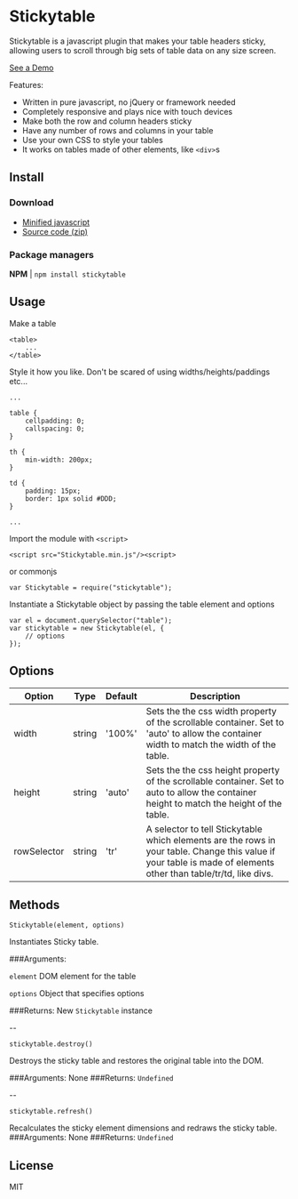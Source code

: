 # Stickytable

Stickytable is a javascript plugin that makes your table headers sticky, allowing users to scroll through big sets of table data on any size screen.

[See a Demo](http://amielzwier.com/stickytable)

Features:

* Written in pure javascript, no jQuery or framework needed
* Completely responsive and plays nice with touch devices
* Make both the row and column headers sticky
* Have any number of rows and columns in your table
* Use your own CSS to style your tables</li>
* It works on tables made of other elements, like `<div>`s


## Install

### Download

* [Minified javascript](https://raw.githubusercontent.com/amized/Stickytable/master/dist/Stickytable.min.js)
* [Source code (zip)](https://github.com/amized/Stickytable/archive/1.0.1.zip)  

### Package managers

**NPM** | `npm install stickytable`

## Usage

Make a table

~~~~
<table>
	...	
</table>
~~~~
	
Style it how you like. Don't be scared of using widths/heights/paddings etc...

~~~~
...
	
table {
	cellpadding: 0;
	callspacing: 0;
}

th {
	min-width: 200px;
}
	
td {
	padding: 15px;
	border: 1px solid #DDD;
}

...
~~~~

Import the module with `<script>`
	
	<script src="Stickytable.min.js"/><script>
	
or commonjs

	var Stickytable = require("stickytable");	
	
Instantiate a Stickytable object by passing the table element and options

~~~~
var el = document.querySelector("table");
var stickytable = new Stickytable(el, {
	// options
});
~~~~


## Options

Option        | Type          | Default      | Description
------------- | ------------- | ------------ | -----------             
width | string | '100%' | Sets the the css width property of the scrollable container. Set to 'auto' to allow the container width to match the width of the table.
height | string | 'auto' | Sets the the css height property of the scrollable container. Set to auto to allow the container height to match the height of the table.
rowSelector | string | 'tr' | A selector to tell Stickytable which elements are the rows in your table. Change this value if your table is made of elements other than table/tr/td, like divs.

## Methods
~~~~
Stickytable(element, options)
~~~~

Instantiates Sticky table.


###Arguments:
 
`element`	DOM element for the table

`options` Object that specifies options

###Returns:
New `Stickytable` instance


--
~~~~
stickytable.destroy()
~~~~

Destroys the sticky table and restores the original table into the DOM.

###Arguments:
None
###Returns:
`Undefined`

--
~~~~
stickytable.refresh()
~~~~

Recalculates the sticky element dimensions and redraws the sticky table.
###Arguments:
None
###Returns:
`Undefined`

## License
MIT